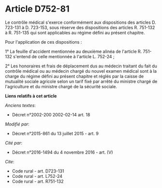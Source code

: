 # Article D752-81

Le contrôle médical s'exerce conformément aux dispositions des articles D. 723-131 à D. 723-153, sous réserve des
dispositions des articles R. 751-132 à R. 751-135 qui sont applicables au régime défini au présent chapitre. 

Pour l'application de ces dispositions : 

1° La feuille d'accident mentionnée au deuxième alinéa de l'article R. 751-132 s'entend de celle mentionnée à l'article L.
752-24 ; 

2° Les honoraires et frais de déplacement dus au médecin traitant du fait du contrôle médical ou au médecin chargé du nouvel
examen médical sont à la charge du régime défini au présent chapitre et réglés par la caisse de mutualité sociale agricole
selon un tarif fixé par arrêté du ministre chargé de l'agriculture et du ministre chargé de la sécurité sociale.

**Liens relatifs à cet article**

_Anciens textes_:

  - Décret n°2002-200 2002-02-14 art. 18

_Modifié par_:

  - Décret n°2015-861 du 13 juillet 2015 - art. 9

_Cité par_:

  - Décret n°2016-1494 du 4 novembre 2016 - art. (V)

_Cite_:

  - Code rural - art. D723-131
  - Code rural - art. L752-24
  - Code rural - art. R751-132
